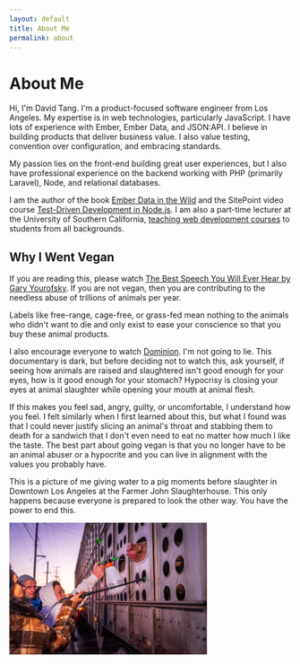 ```yaml
---
layout: default
title: About Me
permalink: about
---
```

# About Me

Hi, I'm David Tang. I'm a product-focused software engineer from Los Angeles. My expertise is in web technologies, particularly JavaScript. I have lots of experience with Ember, Ember Data, and JSON:API. I believe in building products that deliver business value. I also value testing, convention over configuration, and embracing standards.

My passion lies on the front-end building great user experiences, but I also have professional experience on the backend working with PHP (primarily Laravel), Node, and relational databases.

I am the author of the book [Ember Data in the Wild](https://leanpub.com/emberdatainthewild) and the SitePoint video course [Test-Driven Development in Node.js](https://www.sitepoint.com/premium/courses/master-test-driven-development-in-node-js-2932). I am also a part-time lecturer at the University of Southern California, [teaching web development courses](/teaching) to students from all backgrounds.

## Why I Went Vegan

If you are reading this, please watch [The Best Speech You Will Ever Hear by Gary Yourofsky](http://bit.ly/2ynL4Ds). If you are not vegan, then you are contributing to the needless abuse of trillions of animals per year.

Labels like free-range, cage-free, or grass-fed mean nothing to the animals who didn't want to die and only exist to ease your conscience so that you buy these animal products. 

I also encourage everyone to watch [Dominion](http://bit.ly/2LSRumI). I'm not going to lie. This documentary is dark, but before deciding not to watch this, ask yourself, if seeing how animals are raised and slaughtered isn't good enough for your eyes, how is it good enough for your stomach? Hypocrisy is closing your eyes at animal slaughter while opening your mouth at animal flesh.

If this makes you feel sad, angry, guilty, or uncomfortable, I understand how you feel. I felt similarly when I first learned about this, but what I found was that I could never justify slicing an animal's throat and stabbing them to death for a sandwich that I don't even need to eat no matter how much I like the taste. The best part about going vegan is that you no longer have to be an animal abuser or a hypocrite and you can live in alignment with the values you probably have.

This is a picture of me giving water to a pig moments before slaughter in Downtown Los Angeles at the Farmer John Slaughterhouse. This only happens because everyone is prepared to look the other way. You have the power to end this.

<img
  src="/images/pig-vigil.jpg"
  alt="picture of me giving water to a pig moments before slaughter"
  style="width: 70%;">
